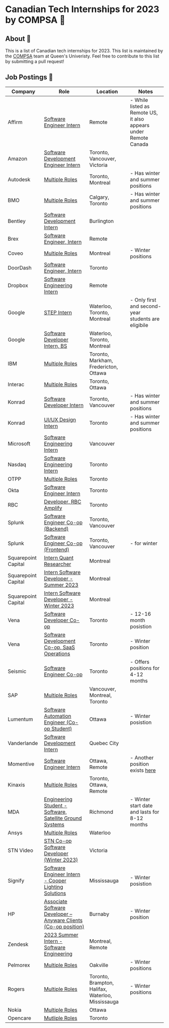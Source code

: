 # Canadian Tech Internships for 2023 by COMPSA 👑

## About 🧠

This is a list of Canadian tech internships for 2023. This list is maintained by the [COMPSA](https://compsa.ca) team at Queen's Univeristy. Feel free to contribute to this list by submitting a pull request!

## Job Postings 💼

| Company             | Role                                                                                                                                                                                                                                                                                                                                                                                                                                                      | Location                              | Notes                                                            |
| ------------------- | --------------------------------------------------------------------------------------------------------------------------------------------------------------------------------------------------------------------------------------------------------------------------------------------------------------------------------------------------------------------------------------------------------------------------------------------------------- | ------------------------------------- | ---------------------------------------------------------------- |
| Affirm              | [Software Engineer Intern](https://boards.greenhouse.io/affirm/jobs/5283828003)                                                                                                                                                                                                                                                                                                                                                                           | Remote                                | - While listed as Remote US, it also appears under Remote Canada |
| Amazon              | [Software Development Engineer Intern](https://www.amazon.jobs/zh/jobs/2114265/software-development-engineer-intern-2023-canada)                                                                                                                                                                                                                                                                                                                          | Toronto, Vancouver, Victoria          |                                                                  |
| Autodesk            | [Multiple Roles](https://autodesk.wd1.myworkdayjobs.com/en-US/uni/details/Intern--Experience-Designer--Summer-2023-_22WD64648-3?jobFamilyGroup=f909d7cccc2d480b8f6af996c7bf8352)                                                                                                                                                                                                                                                                          | Toronto, Montreal                     | - Has winter and summer positions                                |
| BMO                 | [Multiple Roles](https://bmo.wd3.myworkdayjobs.com/en-US/External?company=99ba898c88ac011c8a873c01f2016c06&Country=a30a87ed25634629aa6c3958aa2b91ea)                                                                                                                                                                                                                                                                                                      | Calgary, Toronto                      | - Has winter and summer positions                                |
| Bentley             | [Software Development Intern](https://jobs.bentley.com/job/Burlington-Software-Development-Intern-ON-L7L-5Z1/933085500/)                                                                                                                                                                                                                                                                                                                                  | Burlington                            |                                                                  |
| Brex                | [Software Engineer, Intern](https://www.brex.com/careers/6369124002)                                                                                                                                                                                                                                                                                                                                                                                      | Remote                                |                                                                  |
| Coveo               | [Multiple Roles](https://www.coveo.com/en/company/careers/open-positions#t=career-search&numberOfResults=9&f:joboffice=[Canada,Canada%7CQu%C3%A9bec,Canada%7CQu%C3%A9bec%7CMontr%C3%A9al,Canada%7CQu%C3%A9bec%7CSherbrooke,Canada%7CRemote%20-%20Ontario,Canada%7CRemote%20-%20Canada,Canada%7CRemote%20-%20Ontario%7CKingston,Canada%7CRemote%20-%20Ontario%7CToronto,Canada%7CRemote%20-%20Ontario%7COttawa]&f:jobdepartmenthierarchical=[Internships]) | Montreal                              | - Winter positions                                               |
| DoorDash            | [Software Engineer, Intern](https://boards.greenhouse.io/doordash/jobs/4560283)                                                                                                                                                                                                                                                                                                                                                                           | Toronto                               |                                                                  |
| Dropbox             | [Software Engineering Intern](https://www.dropbox.com/jobs/listing/4380645)                                                                                                                                                                                                                                                                                                                                                                               | Remote                                |                                                                  |
| Google              | [STEP Intern](https://careers.google.com/jobs/results/112578365900104390-step-intern-summer-2023/)                                                                                                                                                                                                                                                                                                                                                        | Waterloo, Toronto, Montreal           | - Only first and second-year students are eligibile              |
| Google              | [Software Developer Intern, BS](https://careers.google.com/jobs/results/131850330833855174-software-developer-intern-bs-summer-2023/)                                                                                                                                                                                                                                                                                                                     | Waterloo, Toronto, Montreal           |                                                                  |
| IBM                 | [Multiple Roles](https://www.ibm.com/ca-en/employment/entrylevel/#jobs?experience=Intern)                                                                                                                                                                                                                                                                                                                                                                 | Toronto, Markham, Fredericton, Ottawa |                                                                  |
| Interac             | [Multiple Roles](https://interac.wd3.myworkdayjobs.com/Interac?q=intern)                                                                                                                                                                                                                                                                                                                                                                                  | Toronto, Ottawa                       |                                                                  |
| Konrad              | [Software Developer Intern](https://www.konrad.com/careers/internships)                                                                                                                                                                                                                                                                                                                                                                                   | Toronto, Vancouver                    | - Has winter and summer positions                                |
| Konrad              | [UI/UX Design Intern](https://www.konrad.com/careers/job/ui-ux-design-intern-may-2023-4-months_5267943003)                                                                                                                                                                                                                                                                                                                                                | Toronto                               | - Has winter and summer positions                                |
| Microsoft           | [Software Engineering Intern](https://careers.microsoft.com/students/us/en/job/1368428/Software-Engineering-Intern-Opportunities-for-University-Students-Canada)                                                                                                                                                                                                                                                                                          | Vancouver                             |                                                                  |
| Nasdaq              | [Software Engineer​ing Intern](https://nasdaq.wd1.myworkdayjobs.com/en-US/US_External_Career_Site/job/Software-Engineer-ing-Intern---US---Canada-2023-Internship_R0011592)                                                                                                                                                                                                                                                                                | Toronto                               |                                                                  |
| OTPP                | [Multiple Roles](https://otppb.wd3.myworkdayjobs.com/OntarioTeachers_Careers?Job_Profiles=0fd172441ed91043352e842516914acc&locations=b6f626b7ab7701a0ae5ecf057c39295f)                                                                                                                                                                                                                                                                                    | Toronto                               |                                                                  |
| Okta                | [Software Engineer Intern](https://www.okta.com/company/careers/software-engineer-intern-summer-2023-4554030/)                                                                                                                                                                                                                                                                                                                                            | Toronto                               |                                                                  |
| RBC                 | [Developer, RBC Amplify](https://jobs.rbc.com/ca/en/job/R-0000030478/Developer-RBC-Amplify-2023)                                                                                                                                                                                                                                                                                                                                                          | Toronto                               |                                                                  |
| Splunk              | [Software Engineer Co-op (Backend)](https://jobs.jobvite.com/splunk/job/oYc5kfwj)                                                                                                                                                                                                                                                                                                                                                                         | Toronto, Vancouver                    |                                                                  |
| Splunk              | [Software Engineer Co-op (Frontend)](https://jobs.jobvite.com/splunk/job/oSc5kfwd)                                                                                                                                                                                                                                                                                                                                                                        | Toronto, Vancouver                    | - for winter                                                     |
| Squarepoint Capital | [Intern Quant Researcher](https://www.squarepoint-capital.com/job#243853)                                                                                                                                                                                                                                                                                                                                                                                 | Montreal                              |                                                                  |
| Squarepoint Capital | [Intern Software Developer - Summer 2023](https://www.squarepoint-capital.com/job#4435678)                                                                                                                                                                                                                                                                                                                                                                | Montreal                              |                                                                  |
| Squarepoint Capital | [Intern Software Developer - Winter 2023](https://www.squarepoint-capital.com/job#4463071)                                                                                                                                                                                                                                                                                                                                                                | Montreal                              |                                                                  |
| Vena                | [Software Developer Co-op](https://www.lifeatvena.com/job/6378733002)                                                                                                                                                                                                                                                                                                                                                                                     | Toronto                               | - 12-16 month posistion                                          |
| Vena                | [Software Development Co-op, SaaS Operations](https://www.lifeatvena.com/job/6372693002)                                                                                                                                                                                                                                                                                                                                                                  | Toronto                               | - Winter position                                                |
| Seismic | [Software Engineer Co-op](https://seismic.com/careers/job-detail/?gh_jid=4643385004) | Toronto |  - Offers positions for 4-12 months |
| SAP | [Multiple Roles](https://jobs.sap.com/search/?q=ixp+intern&q2=&alertId=&locationsearch=canada&title=ixp) | Vancouver, Montreal, Toronto |  |
| Lumentum | [Software Automation Engineer (Co-op Student)](https://lumentum.wd5.myworkdayjobs.com/en-US/LITE/job/Software-Automation-Engineer--Co-op-Student-_20221083) | Ottawa | - Winter posistion  |
| Vanderlande | [Software Development Intern](https://careers.vanderlande.com/all-jobs/software-development-intern-jr23418) | Quebec City |  |
| Momentive | [Software Engineer Intern](https://ats.comparably.com/api/v1/gh/surveymonkey/jobs/4617932?gh_jid=4617932) | Ottawa, Remote |  - Another position exists [here](https://ats.comparably.com/api/v1/gh/surveymonkey/jobs/4617899?gh_jid=4617899) |
| Kinaxis | [Multiple Roles](https://boards.greenhouse.io/kinaxis/) | Toronto, Ottawa, Remote |  |
| MDA | [Engineering Student - Software, Satellite Ground Systems](https://recruiting.ultipro.ca/MAC5000MCDW/JobBoard/664818ff-3594-4bec-9f30-3394e59e19f3/OpportunityDetail?opportunityId=4bb089a4-0617-4af2-822b-26dd5109b630) | Richmond | - Winter start date and lasts for 8-12 months |
| Ansys | [Multiple Roles](https://careers.ansys.com/go/University-Programs/8618500/?locationsearch=canada) | Waterloo |  |
| STN Video | [STN Co-op Software Developer (Winter 2023)](https://secure.collage.co/jobs/sendtonews/32725) | Victoria |  |
| Signify | [Software Engineer Intern - Cooper Lighting Solutions](https://www.careers.signify.com/global/en/job/334198/Software-Engineer-Intern-Cooper-Lighting-Solutions) | Mississauga |  - Winter posistion  |
| HP | [Associate Software Developer – Anyware Clients (Co-op position)](https://jobs.hp.com/jobdetails/16862558/associate-software-developer-anyware-clients-co-op-position-burnaby-ca/) | Burnaby |  - Winter position |
| Zendesk | [2023 Summer Intern - Software Engineering](https://jobs.zendesk.com/us/en/job/R22858/2023-Summer-Intern-Software-Engineering) | Montreal, Remote |  |
| Pelmorex | [Multiple Roles](https://jobs.lever.co/pelmorex?commitment=Co-op%2FIntern) | Oakville |  - Winter positions  |
| Rogers | [Multiple Roles](https://jobs.rogers.com/search/?q=co-op) | Toronto, Brampton, Halifax, Waterloo, Mississauga | - Winter positions  |
| Nokia | [Multiple Roles](https://careers.nokia.com/jobs/search/35785750) | Ottawa |  |
| Opencare | [Mutliple Roles](https://angel.co/company/opencare/jobs?jobTypes=internship) | Toronto |  |
